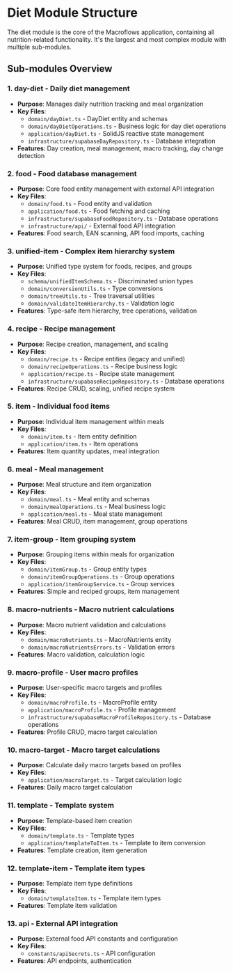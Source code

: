 # Diet Module Structure

The diet module is the core of the Macroflows application, containing all nutrition-related functionality. It's the largest and most complex module with multiple sub-modules.

## Sub-modules Overview

### 1. **day-diet** - Daily diet management
- **Purpose**: Manages daily nutrition tracking and meal organization
- **Key Files**:
  - `domain/dayDiet.ts` - DayDiet entity and schemas
  - `domain/dayDietOperations.ts` - Business logic for day diet operations
  - `application/dayDiet.ts` - SolidJS reactive state management
  - `infrastructure/supabaseDayRepository.ts` - Database integration
- **Features**: Day creation, meal management, macro tracking, day change detection

### 2. **food** - Food database management
- **Purpose**: Core food entity management with external API integration
- **Key Files**:
  - `domain/food.ts` - Food entity and validation
  - `application/food.ts` - Food fetching and caching
  - `infrastructure/supabaseFoodRepository.ts` - Database operations
  - `infrastructure/api/` - External food API integration
- **Features**: Food search, EAN scanning, API food imports, caching

### 3. **unified-item** - Complex item hierarchy system
- **Purpose**: Unified type system for foods, recipes, and groups
- **Key Files**:
  - `schema/unifiedItemSchema.ts` - Discriminated union types
  - `domain/conversionUtils.ts` - Type conversions
  - `domain/treeUtils.ts` - Tree traversal utilities
  - `domain/validateItemHierarchy.ts` - Validation logic
- **Features**: Type-safe item hierarchy, tree operations, validation

### 4. **recipe** - Recipe management
- **Purpose**: Recipe creation, management, and scaling
- **Key Files**:
  - `domain/recipe.ts` - Recipe entities (legacy and unified)
  - `domain/recipeOperations.ts` - Recipe business logic
  - `application/recipe.ts` - Recipe state management
  - `infrastructure/supabaseRecipeRepository.ts` - Database operations
- **Features**: Recipe CRUD, scaling, unified recipe system

### 5. **item** - Individual food items
- **Purpose**: Individual item management within meals
- **Key Files**:
  - `domain/item.ts` - Item entity definition
  - `application/item.ts` - Item operations
- **Features**: Item quantity updates, meal integration

### 6. **meal** - Meal management
- **Purpose**: Meal structure and item organization
- **Key Files**:
  - `domain/meal.ts` - Meal entity and schemas
  - `domain/mealOperations.ts` - Meal business logic
  - `application/meal.ts` - Meal state management
- **Features**: Meal CRUD, item management, group operations

### 7. **item-group** - Item grouping system
- **Purpose**: Grouping items within meals for organization
- **Key Files**:
  - `domain/itemGroup.ts` - Group entity types
  - `domain/itemGroupOperations.ts` - Group operations
  - `application/itemGroupService.ts` - Group services
- **Features**: Simple and reciped groups, item management

### 8. **macro-nutrients** - Macro nutrient calculations
- **Purpose**: Macro nutrient validation and calculations
- **Key Files**:
  - `domain/macroNutrients.ts` - MacroNutrients entity
  - `domain/macroNutrientsErrors.ts` - Validation errors
- **Features**: Macro validation, calculation logic

### 9. **macro-profile** - User macro profiles
- **Purpose**: User-specific macro targets and profiles
- **Key Files**:
  - `domain/macroProfile.ts` - MacroProfile entity
  - `application/macroProfile.ts` - Profile management
  - `infrastructure/supabaseMacroProfileRepository.ts` - Database operations
- **Features**: Profile CRUD, macro target calculation

### 10. **macro-target** - Macro target calculations
- **Purpose**: Calculate daily macro targets based on profiles
- **Key Files**:
  - `application/macroTarget.ts` - Target calculation logic
- **Features**: Daily macro target calculation

### 11. **template** - Template system
- **Purpose**: Template-based item creation
- **Key Files**:
  - `domain/template.ts` - Template types
  - `application/templateToItem.ts` - Template to item conversion
- **Features**: Template creation, item generation

### 12. **template-item** - Template item types
- **Purpose**: Template item type definitions
- **Key Files**:
  - `domain/templateItem.ts` - Template item types
- **Features**: Template item validation

### 13. **api** - External API integration
- **Purpose**: External food API constants and configuration
- **Key Files**:
  - `constants/apiSecrets.ts` - API configuration
- **Features**: API endpoints, authentication